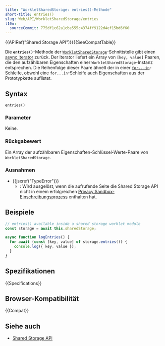 ```yaml
---
title: "WorkletSharedStorage: entries()-Methode"
short-title: entries()
slug: Web/API/WorkletSharedStorage/entries
l10n:
  sourceCommit: 775df1c62a1cbe555c4374ff9122d4ef15bd6f60
---
```


{{APIRef("Shared Storage API")}}{{SeeCompatTable}}

Die **`entries()`**-Methode der [`WorkletSharedStorage`](/de/docs/Web/API/WorkletSharedStorage)-Schnittstelle gibt einen [async iterator](/de/docs/Web/JavaScript/Reference/Global_Objects/AsyncIterator) zurück. Der Iterator liefert ein Array von `[key, value]` Paaren, die den aufzählbaren Eigenschaften einer `WorkletSharedStorage`-Instanz entsprechen. Die Reihenfolge dieser Paare ähnelt der in einer [`for...in`](/de/docs/Web/JavaScript/Reference/Statements/for...in)-Schleife, obwohl eine `for...in`-Schleife auch Eigenschaften aus der Prototypkette auflistet.

## Syntax

```js-nolint
entries()
```

### Parameter

Keine.

### Rückgabewert

Ein Array der aufzählbaren Eigenschaften-Schlüssel-Werte-Paare von `WorkletSharedStorage`.

### Ausnahmen

- {{jsxref("TypeError")}}
  - : Wird ausgelöst, wenn die aufrufende Seite die Shared Storage API nicht in einem erfolgreichen [Privacy Sandbox-Einschreibungsprozess](/de/docs/Web/Privacy/Guides/Privacy_sandbox/Enrollment) enthalten hat.

## Beispiele

```js
// entries() available inside a shared storage worklet module
const storage = await this.sharedStorage;

async function logEntries() {
  for await (const [key, value] of storage.entries()) {
    console.log({ key, value });
  }
}
```

## Spezifikationen

{{Specifications}}

## Browser-Kompatibilität

{{Compat}}

## Siehe auch

- [Shared Storage API](/de/docs/Web/API/Shared_Storage_API)
